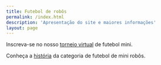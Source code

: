 ```yaml
---
title: Futebol de robôs
permalink: /index.html
description: 'Apresentação do site e maiores informações'
layout: page
---
```


Inscreva-se no nosso [torneio virtual](/virtual/tvfm-01/index.html) de futebol mini.

Conheça a [história](/about/index.html) da categoria de futebol de mini robôs.
